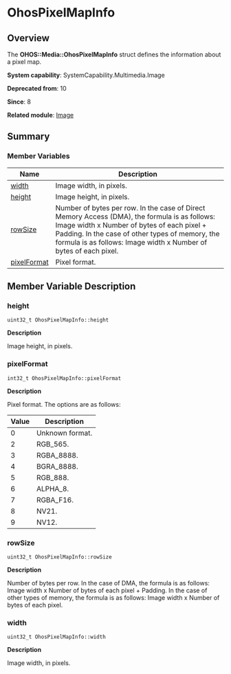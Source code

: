 # OhosPixelMapInfo


## Overview

The **OHOS::Media::OhosPixelMapInfo** struct defines the information about a pixel map.

**System capability**: SystemCapability.Multimedia.Image

**Deprecated from**: 10

**Since**: 8

**Related module**: [Image](image.md)


## Summary


### Member Variables

| Name| Description| 
| -------- | -------- |
| [width](#width) | Image width, in pixels.| 
| [height](#height) | Image height, in pixels.| 
| [rowSize](#rowsize) | Number of bytes per row. In the case of Direct Memory Access (DMA), the formula is as follows: Image width x Number of bytes of each pixel + Padding. In the case of other types of memory, the formula is as follows: Image width x Number of bytes of each pixel.| 
| [pixelFormat](#pixelformat) | Pixel format.| 


## Member Variable Description


### height

```
uint32_t OhosPixelMapInfo::height
```

**Description**

Image height, in pixels.


### pixelFormat

```
int32_t OhosPixelMapInfo::pixelFormat
```

**Description**

Pixel format. The options are as follows:

| Value| Description|
| ------ | ----------------- |
| 0 | Unknown format.|
| 2 | RGB_565.|
| 3 | RGBA_8888.|
| 4 | BGRA_8888.|
| 5 | RGB_888.|
| 6 | ALPHA_8.|
| 7 | RGBA_F16.|
| 8 | NV21.|
| 9 | NV12.|

### rowSize

```
uint32_t OhosPixelMapInfo::rowSize
```

**Description**

Number of bytes per row. In the case of DMA, the formula is as follows: Image width x Number of bytes of each pixel + Padding. In the case of other types of memory, the formula is as follows: Image width x Number of bytes of each pixel.


### width

```
uint32_t OhosPixelMapInfo::width
```

**Description**

Image width, in pixels.
